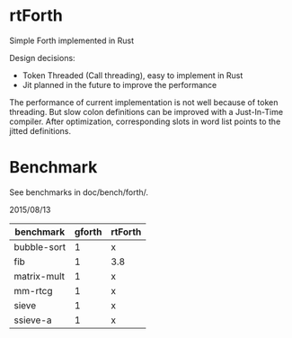 rtForth
=======

Simple Forth implemented in Rust

Design decisions:

* Token Threaded (Call threading), easy to implement in Rust
* Jit planned in the future to improve the performance

The performance of current implementation is not well because of token threading.
But slow colon definitions can be improved with a Just-In-Time compiler.
After optimization, corresponding slots in word list points to the jitted definitions.

Benchmark
=========

See benchmarks in doc/bench/forth/.

2015/08/13

benchmark   | gforth | rtForth
----------- | ------ | --------
bubble-sort |    1   |     x   
fib         |    1   |   3.8
matrix-mult |    1   |     x
mm-rtcg     |    1   |     x
sieve       |    1   |     x
ssieve-a    |    1   |     x

